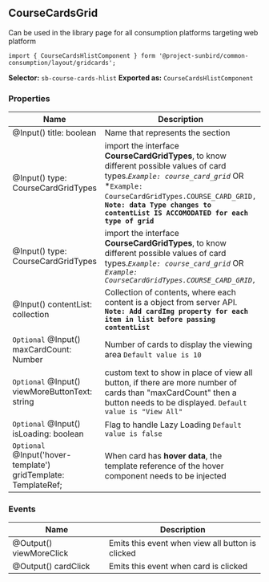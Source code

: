 ## CourseCardsGrid
Can be used in the library page for all consumption platforms targeting web platform

    import { CourseCardsHlistComponent } form '@project-sunbird/common-consumption/layout/gridcards';

**Selector:** `sb-course-cards-hlist`
**Exported as:** `CourseCardsHlistComponent`

### Properties

|Name| Description |
|--|--|
|@Input() title: boolean| Name that represents the section |
|@Input() type:  CourseCardGridTypes|import the interface **CourseCardGridTypes**, to know different possible values of card types.*`Example: course_card_grid`* OR *`Example: CourseCardGridTypes.COURSE_CARD_GRID,` **` Note: data Type changes to contentList IS ACCOMODATED for each type of grid`** |
|@Input() type:  CourseCardGridTypes|import the interface **CourseCardGridTypes**, to know different possible values of card types.*`Example: course_card_grid`* OR *`Example: CourseCardGridTypes.COURSE_CARD_GRID,`*|
|@Input() contentList: collection<content>| Collection of contents, where each content is a object from server API. **` Note: Add cardImg property for each item in list before passing contentList`** |
|`Optional` @Input() maxCardCount: Number| Number of cards to display the viewing area `Default value is 10`|
|`Optional` @Input() viewMoreButtonText: string| custom text to show in place of view all button, if there are more number of cards than "maxCardCount" then a button needs to be displayed. `Default value is "View All"`|
|`Optional` @Input() isLoading: boolean| Flag to handle Lazy Loading `Default value is false`|
|`Optional` @Input('hover-template') gridTemplate: TemplateRef<any>;| When card has **hover data**, the template reference of the hover component needs to be injected|

### Events

|Name| Description |
|--|--|
|@Output() viewMoreClick| Emits this event when view all button is clicked |
|@Output() cardClick| Emits this event when card is clicked |
